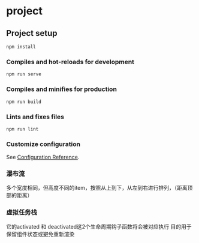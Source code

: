 # project

## Project setup
```
npm install
```

### Compiles and hot-reloads for development
```
npm run serve
```

### Compiles and minifies for production
```
npm run build
```

### Lints and fixes files
```
npm run lint
```

### Customize configuration
See [Configuration Reference](https://cli.vuejs.org/config/).
### 瀑布流
多个宽度相同，但高度不同的item，按照从上到下，从左到右进行排列，（距离顶部的距离）
### 虚拟任务栈
<keep-alive> 它的activated 和 deactivated这2个生命周期钩子函数将会被对应执行
<keep-alive> 目的用于保留组件状态或避免重新渲染